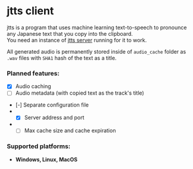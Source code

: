 # jtts client

jtts is a program that uses machine learning text-to-speech to pronounce any Japanese text that you copy into the clipboard.  
You need an instance of [jtts server](https://github.com/Ayashiihito/japanese_tts_server) running for it to work.

All generated audio is permanently stored inside of `audio_cache` folder as `.wav` files with `SHA1` hash of the text as a title.

### Planned features:
- [x] Audio caching
- [ ] Audio metadata (with copied text as the track's title)  
- [-] Separate configuration file
- - [x] Server address and port
- - [ ] Max cache size and cache expiration

### Supported platforms:
- **Windows, Linux, MacOS**
